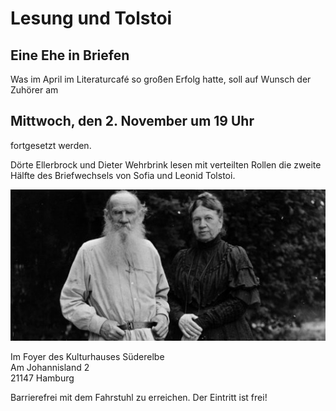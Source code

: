 # Lesung und Tolstoi

## Eine Ehe in Briefen

Was im April im Literaturcafé so großen Erfolg hatte, soll auf Wunsch
der Zuhörer am

## Mittwoch, den 2. November um 19 Uhr

fortgesetzt werden.

Dörte Ellerbrock und Dieter Wehrbrink lesen mit verteilten Rollen die
zweite Hälfte des Briefwechsels von Sofia und Leonid Tolstoi.

![](/img/tolstoi+und+frau.jpg)

Im Foyer des Kulturhauses Süderelbe  
Am Johannisland 2  
21147 Hamburg

Barrierefrei mit dem Fahrstuhl zu erreichen. Der Eintritt ist frei!
